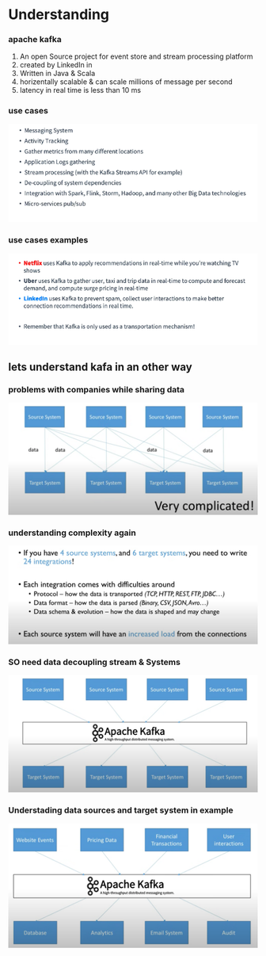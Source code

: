 # Understanding 

### apache kafka 

<ol>
    <li>An open Source project for event store and stream processing platform </li>
    <li> created by LinkedIn in </li>
    <li> Written in Java & Scala </li>
    <li> horizentally scalable & can scale millions of message per second  </li>
    <li> latency in real time is less than 10 ms </li>
    
</ol>

### use cases 

<img src="usec.png">

### use cases examples 

<img src="example.png">

## lets understand kafa in an other way 

### problems with companies while sharing data 

<img src="prob1.png">

### understanding complexity again 

<img src="prob2.png">

### SO need data decoupling stream & Systems 

<img src="decouple.png">

### Understading data sources and target system in example 

<img src="ddss.png">


